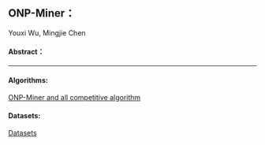 ##  ONP-Miner：

Youxi Wu, Mingjie Chen

####  Abstract：


---

#### Algorithms:
[ONP-Miner and all competitive algorithm](http//github.com/wuc567/Pattern-Mining/tree/master/ONP-Miner/algorithms)

#### Datasets:
[Datasets](http//github.com/wuc567/Pattern-Mining/tree/master/ONP-Miner/datasets)
